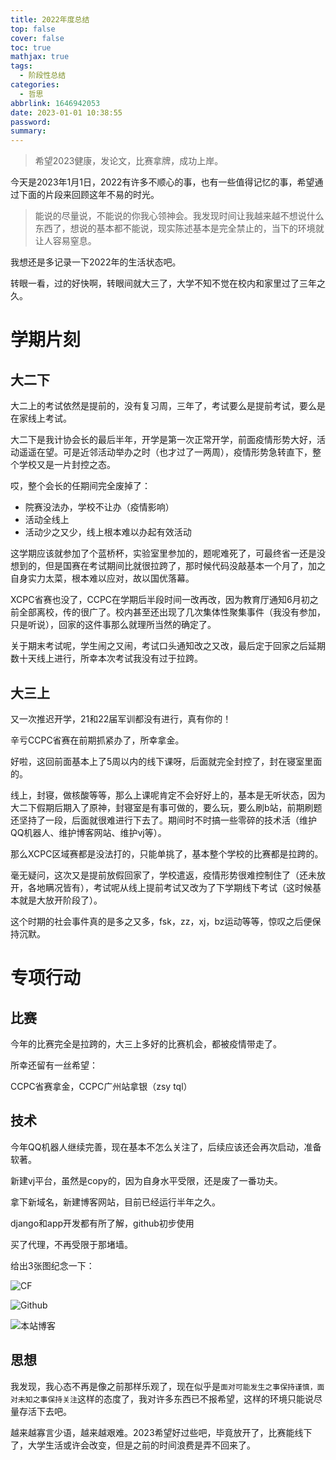 ```yaml
---
title: 2022年度总结
top: false
cover: false
toc: true
mathjax: true
tags:
  - 阶段性总结
categories:
  - 哲思
abbrlink: 1646942053
date: 2023-01-01 10:38:55
password:
summary:
---
```


> 希望2023健康，发论文，比赛拿牌，成功上岸。

今天是2023年1月1日，2022有许多不顺心的事，也有一些值得记忆的事，希望通过下面的片段来回顾这年不易的时光。

> 能说的尽量说，不能说的你我心领神会。我发现时间让我越来越不想说什么东西了，想说的基本都不能说，现实陈述基本是完全禁止的，当下的环境就让人容易窒息。

我想还是多记录一下2022年的生活状态吧。

转眼一看，过的好快啊，转眼间就大三了，大学不知不觉在校内和家里过了三年之久。

# 学期片刻

## 大二下

大二上的考试依然是提前的，没有复习周，三年了，考试要么是提前考试，要么是在家线上考试。

大二下是我计协会长的最后半年，开学是第一次正常开学，前面疫情形势大好，活动遥遥在望。可是近邻活动举办之时（也才过了一两周），疫情形势急转直下，整个学校又是一片封控之态。

哎，整个会长的任期间完全废掉了：

- 院赛没法办，学校不让办（疫情影响）
- 活动全线上
- 活动少之又少，线上根本难以办起有效活动

这学期应该就参加了个蓝桥杯，实验室里参加的，题呢难死了，可最终省一还是没想到的，但是国赛在考试期间比就很拉跨了，那时候代码没敲基本一个月了，加之自身实力太菜，根本难以应对，故以国优落幕。

XCPC省赛也没了，CCPC在学期后半段时间一改再改，因为教育厅通知6月初之前全部离校，传的很广了。校内甚至还出现了几次集体性聚集事件（我没有参加，只是听说），回家的这件事那么就理所当然的确定了。

关于期末考试呢，学生闹之又闹，考试口头通知改之又改，最后定于回家之后延期数十天线上进行，所幸本次考试我没有过于拉跨。

## 大三上

又一次推迟开学，21和22届军训都没有进行，真有你的！

辛亏CCPC省赛在前期抓紧办了，所幸拿金。

好啦，这回前面基本上了5周以内的线下课呀，后面就完全封控了，封在寝室里面的。

线上，封寝，做核酸等等，那么上课呢肯定不会好好上的，基本是无听状态，因为大二下假期后期入了原神，封寝室是有事可做的，要么玩，要么刷b站，前期刷题还坚持了一段，后面就很难进行下去了。期间时不时搞一些零碎的技术活（维护QQ机器人、维护博客网站、维护vj等）。

那么XCPC区域赛都是没法打的，只能单挑了，基本整个学校的比赛都是拉跨的。

毫无疑问，这次又是提前放假回家了，学校遣返，疫情形势很难控制住了（还未放开，各地瞒况皆有），考试呢从线上提前考试又改为了下学期线下考试（这时候基本就是大放开阶段了）。

这个时期的社会事件真的是多之又多，fsk，zz，xj，bz运动等等，惊叹之后便保持沉默。

# 专项行动

## 比赛

今年的比赛完全是拉跨的，大三上多好的比赛机会，都被疫情带走了。

所幸还留有一丝希望：

CCPC省赛拿金，CCPC广州站拿银（zsy tql）

## 技术

今年QQ机器人继续完善，现在基本不怎么关注了，后续应该还会再次启动，准备软著。

新建vj平台，虽然是copy的，因为自身水平受限，还是废了一番功夫。

拿下新域名，新建博客网站，目前已经运行半年之久。

django和app开发都有所了解，github初步使用

买了代理，不再受限于那堵墙。

给出3张图纪念一下：

![CF](1646942053/image-20230101121342445.png)

![Github](1646942053/image-20230101121415331.png)

![本站博客](1646942053/image-20230101121441216.png)

## 思想

我发现，我心态不再是像之前那样乐观了，现在似乎是`面对可能发生之事保持谨慎，面对未知之事保持关注`这样的态度了，我对许多东西已不报希望，这样的环境只能说尽量存活下去吧。

越来越寡言少语，越来越艰难。2023希望好过些吧，毕竟放开了，比赛能线下了，大学生活或许会改变，但是之前的时间浪费是弄不回来了。

